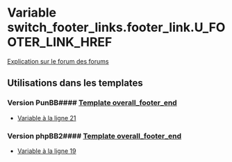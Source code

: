 # Variable switch_footer_links.footer_link.U_FOOTER_LINK_HREF
[Explication sur le forum des forums](http://forum.forumactif.com/t294113-listing-des-variables#switch_footer_links.footer_link.U_FOOTER_LINK_HREF)
## Utilisations dans les templates
### Version PunBB#### [Template overall_footer_end](punbb/overall_footer_end.md)
* [Variable à la ligne 21](../punbb/overall_footer_end.tpl#L21)
### Version phpBB2#### [Template overall_footer_end](subsilver/overall_footer_end.md)
* [Variable à la ligne 19](../subsilver/overall_footer_end.tpl#L19)